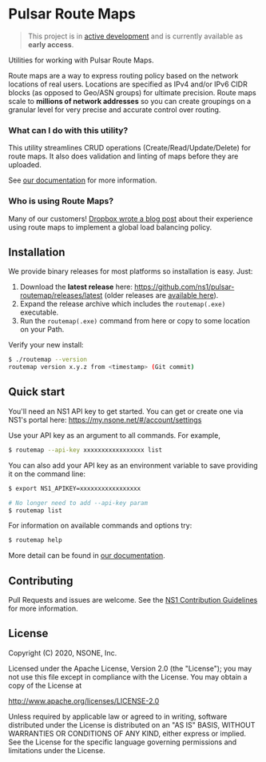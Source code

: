 Pulsar Route Maps
=================

> This project is in [active development](https://github.com/ns1/community/blob/master/project_status/ACTIVE_DEVELOPMENT.md) and is currently available as **early access**.

Utilities for working with Pulsar Route Maps.

Route maps are a way to express routing policy based on the network locations of
real users. Locations are specified as IPv4 and/or IPv6 CIDR blocks (as
opposed to Geo/ASN groups) for ultimate precision. Route maps scale to **millions
of network addresses** so you can create groupings on a granular level
for very precise and accurate control over routing.


### What can I do with this utility?

This utility streamlines CRUD operations (Create/Read/Update/Delete) for
route maps. It also does validation and linting of maps before they are
uploaded.

See [our documentation](docs/README.md) for more information.


### Who is using Route Maps?

Many of our customers!  [Dropbox wrote a blog post](https://dropbox.tech/infrastructure/intelligent-dns-based-load-balancing-at-dropbox)
about their experience using route maps to implement a global load balancing
policy.


Installation
------------

We provide binary releases for most platforms so installation is easy. Just:

1. Download the **latest release** here: https://github.com/ns1/pulsar-routemap/releases/latest
(older releases are [available here](https://github.com/ns1/pulsar-routemap/releases)).
1. Expand the release archive which includes the `routemap(.exe)` executable.
1. Run the `routemap(.exe)` command from here or copy to some location on your
Path.

Verify your new install:

```sh
$ ./routemap --version
routemap version x.y.z from <timestamp> (Git commit)
```


Quick start
-----------

You'll need an NS1 API key to get started. You can get or create one via NS1's
portal here:  https://my.nsone.net/#/account/settings

Use your API key as an argument to all commands. For example,

```sh
$ routemap --api-key xxxxxxxxxxxxxxxxx list
```

You can also add your API key as an environment variable to save providing it
on the command line:

```sh
$ export NS1_APIKEY=xxxxxxxxxxxxxxxxx

# No longer need to add --api-key param
$ routemap list
```

For information on available commands and options try:

```sh
$ routemap help
```

More detail can be found in [our documentation](docs/README.md).

Contributing
------------

Pull Requests and issues are welcome. See the [NS1 Contribution Guidelines](https://github.com/ns1/community) 
for more information.


License
-------

Copyright (C) 2020, NSONE, Inc.

Licensed under the Apache License, Version 2.0 (the "License");
you may not use this file except in compliance with the License.
You may obtain a copy of the License at

http://www.apache.org/licenses/LICENSE-2.0

Unless required by applicable law or agreed to in writing, software
distributed under the License is distributed on an "AS IS" BASIS,
WITHOUT WARRANTIES OR CONDITIONS OF ANY KIND, either express or implied.
See the License for the specific language governing permissions and
limitations under the License.
